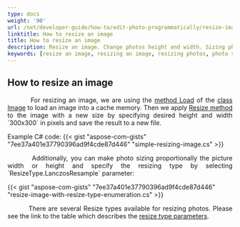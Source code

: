 ```yaml
---
type: docs
weight: '90'
url: /net/developer-guide/how-to/edit-photo-programmatically/resize-image
linktitle: How to resize an image
title: How to resize an image
description: Resize an image. Change photos height and width. Sizing photos proportionally.
keywords: [resize an image, resizing an image, resizing photos, photo sizing, picture resizer]
---
```


## How to resize an image

<p align='justify'>
&nbsp;&nbsp;&nbsp;&nbsp;&nbsp;&nbsp;&nbsp;&nbsp;
For resizing an image, we are using the <a href="https://reference.aspose.com/imaging/net/aspose.imaging/image/load">method Load</a> of the <a href="https://reference.aspose.com/imaging/net/aspose.imaging/image/">class Image</a> to load an image into a cache memory. Then we apply <a href="https://reference.aspose.com/imaging/net/aspose.imaging/image/resize/">Resize method</a> to the image with a new size by specifying desired height and width `300x300` in pixels and save the result to a new file.
</p>

Example C# code:
{{< gist "aspose-com-gists" "7ee37a401e37790396ad9f4cde87d446" "simple-resizing-image.cs" >}}

<p align='justify'>
&nbsp;&nbsp;&nbsp;&nbsp;&nbsp;&nbsp;&nbsp;&nbsp;
Additionally, you can make photo sizing proportionally the picture width or height and specify the resizing type by selecting `ResizeType.LanczosResample` parameter:
</p>

{{< gist "aspose-com-gists" "7ee37a401e37790396ad9f4cde87d446" "resize-image-with-resize-type-enumeration.cs" >}}

<p align='justify'>
&nbsp;&nbsp;&nbsp;&nbsp;&nbsp;&nbsp;&nbsp;&nbsp;
There are several Resize types available for resizing photos. Please see the link to the table which describes the <a href="https://docs.aspose.com/imaging/net/crop-rotate-and-resize-images/#resizing-images--resizetype-enumeration">resize type parameters</a>.
</p>
